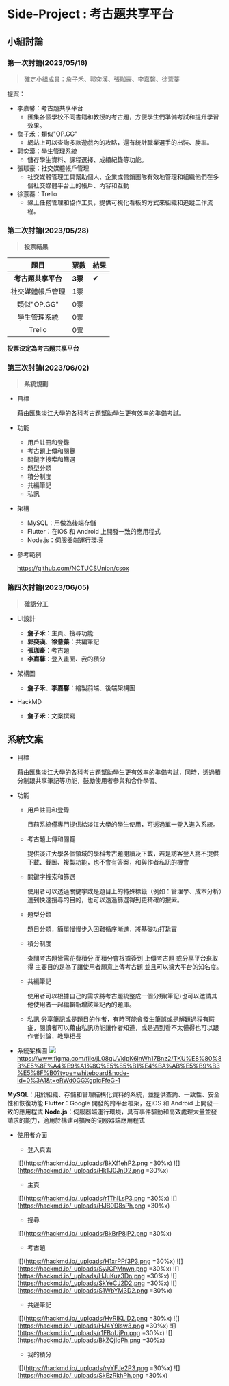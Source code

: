 # Side-Project : 考古題共享平台

## 小組討論
### 第一次討論(2023/05/16)
> 確定小組成員：詹子禾、郭奕漢、張珈豪、李嘉馨、徐薏蓁

提案：
* 李嘉馨：考古題共享平台
    * 匯集各個學校不同書籍和教授的考古題，方便學生們準備考試和提升學習效果。
* 詹子禾：類似"OP.GG"
    * 網站上可以查詢多款遊戲內的攻略，還有統計職業選手的出裝、勝率。
* 郭奕漢：學生管理系統
    * 儲存學生資料、課程選擇、成績紀錄等功能。
* 張珈豪：社交媒體帳戶管理
    *  社交媒體管理工具幫助個人、企業或營銷團隊有效地管理和組織他們在多個社交媒體平台上的帳戶、內容和互動
* 徐薏蓁：Trello
    * 線上任務管理和協作工具，提供可視化看板的方式來組織和追蹤工作流程。

### 第二次討論(2023/05/28)
> **投票結果**

|       題目       | 票數 | 結果 |
|:----------------:| ---- | ---- |
|  **考古題共享平台**  | **3票**  | **✔**    |
| 社交媒體帳戶管理 | 1票  |      |
|   類似"OP.GG"    | 0票  |      |
|   學生管理系統   | 0票  |      |
|      Trello      | 0票  |      |

**投票決定為考古題共享平台**

### 第三次討論(2023/06/02)

> **系統規劃**
> 
* 目標

   藉由匯集淡江大學的各科考古題幫助學生更有效率的準備考試。

* 功能
  * 用戶註冊和登錄
  * 考古題上傳和閱覽
  * 關鍵字搜索和篩選
  * 題型分類
  * 積分制度
  * 共編筆記
  * 私訊
  
* 架構
  * MySQL：用做為後端存儲
  * Flutter：在iOS 和 Android 上開發一致的應用程式
  * Node.js：伺服器端運行環境
  
* 參考範例

   https://github.com/NCTUCSUnion/csox

### 第四次討論(2023/06/05)
> **確認分工**

* UI設計
    * **詹子禾**：主頁、搜尋功能
    * **郭奕漢**、**徐薏蓁**：共編筆記
    * **張珈豪**：考古題
    * **李嘉馨**：登入畫面、我的積分
    
* 架構圖
    * **詹子禾**、**李嘉馨**：繪製前端、後端架構圖

* HackMD
    * **詹子禾**：文案撰寫

## 系統文案

* 目標

  藉由匯集淡江大學的各科考古題幫助學生更有效率的準備考試，同時，透過積分制跟共享筆記等功能，鼓勵使用者參與和合作學習。

* 功能
  * 用戶註冊和登錄
  
     目前系統僅專門提供給淡江大學的學生使用，可透過單一登入進入系統。

  * 考古題上傳和閱覽
  
     提供淡江大學各個領域的學科考古題閱讀及下載，若是訪客登入將不提供下載、截圖、複製功能，也不會有答案，和與作者私訊的機會
  
  * 關鍵字搜索和篩選
  
     使用者可以透過關鍵字或是題目上的特殊標籤（例如：管理學、成本分析）達到快速搜尋的目的，也可以透過篩選得到更精確的搜索。
     
  * 題型分類
  
     題目分類，簡單慢慢步入困難循序漸進，將基礎功打紮實
  
  * 積分制度
  
     查閱考古題皆需花費積分 而積分會根據簽到 上傳考古題 或分享平台來取得 主要目的是為了讓使用者願意上傳考古題 並且可以擴大平台的知名度。
  
  * 共編筆記
  
    使用者可以根據自己的需求將考古題統整成一個分類(筆記)也可以邀請其他使用者一起編輯新增該筆記內的題庫。
  
  * 私訊
    分享筆記或是題目的作者，有時可能會發生筆誤或是解題過程有瑕疵，閱讀者可以藉由私訊功能讓作者知道，或是遇到看不太懂得也可以跟作者討論，教學相長

  
* 系統架構圖
![](https://hackmd.io/_uploads/rJBS4IiP3.png)
 https://www.figma.com/file/jL08qUVklpK6lnWh17Bnz2/TKU%E8%80%83%E5%8F%A4%E9%A1%8C%E5%85%B1%E4%BA%AB%E5%B9%B3%E5%8F%B0?type=whiteboard&node-id=0%3A1&t=eRWd0GGXgpIcFfeG-1
 
**MySQL**：用於組織、存儲和管理結構化資料的系統，並提供查詢、一致性、安全性和恢復功能
**Flutter**：Google 開發的跨平台框架，在iOS 和 Android 上開發一致的應用程式
**Node.js**：伺服器端運行環境，具有事件驅動和高效處理大量並發請求的能力，適用於構建可擴展的伺服器端應用程式
 
* 使用者介面
    * 登入頁面
    
    ![](https://hackmd.io/_uploads/BkXf1ehP2.png =30%x) ![](https://hackmd.io/_uploads/HkTJ0JnD2.png =30%x)
    
    * 主頁
    
    ![](https://hackmd.io/_uploads/r1ThILsP3.png =30%x) ![](https://hackmd.io/_uploads/HJB0D8sPh.png =30%x)
    
    * 搜尋
    
    ![](https://hackmd.io/_uploads/BkBrP8jP2.png =30%x)
    
    * 考古題
    
    ![](https://hackmd.io/_uploads/H1xrPPf3P3.png =30%x) ![](https://hackmd.io/_uploads/SyJCPMnwn.png =30%x) ![](https://hackmd.io/_uploads/HJuKuz3Dn.png =30%x) ![](https://hackmd.io/_uploads/SkYeCJ2D2.png =30%x) ![](https://hackmd.io/_uploads/S1WbYM3D2.png =30%x)
    
    * 共邊筆記
    
    ![](https://hackmd.io/_uploads/HyRIKLiD2.png =30%x) ![](https://hackmd.io/_uploads/HJ4Y9Isw3.png =30%x) ![](https://hackmd.io/_uploads/r1FBoUjPn.png =30%x) ![](https://hackmd.io/_uploads/BkZQjIoPh.png =30%x)
    
    * 我的積分
    
    ![](https://hackmd.io/_uploads/ryYFJe2P3.png =30%x) ![](https://hackmd.io/_uploads/SkEzRkhPh.png =30%x)


    








